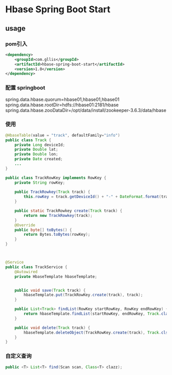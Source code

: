 # Hbase Spring Boot Start

## usage 


### pom引入
```xml
<dependency>
    <groupId>com.gllis</groupId>
    <artifactId>hbase-spring-boot-start</artifactId>
    <version>1.0</version>
</dependency>
```

### 配置 springboot 
spring.data.hbase.quorum=hbase01,hbase01,hbase01
spring.data.hbase.rootDir=hdfs://hbase01:2181/hbase
spring.data.hbase.zooDataDir=/opt/data/install/zookeeper-3.6.3/data/hbase

### 使用
```java
@HbaseTable(value = "track", defaultFamily="info")
public class Track {
    private Long deviceId;
    private Double lat;
    private Double lon;
    private Date created;
    ...
}

public class TrackRowKey implements RowKey {
    private String rowKey;
    
    public TrackRowkey(Track track) {
        this.rowKey = track.getDeviceId() + "-" + DateFormat.format(track.getCreated());
    }

    public static TrackRowkey create(Track track) {
        return new TrackRowkey(track);
    }
    @Override
    public byte[] toBytes() {
        return Bytes.toBytes(rowKey);
    }
}
```

```java


@Service
public class TrackService {
    @Autowired
    private HbaseTemplate hbaseTemplate;


    public void save(Track track) {
        hbaseTemplate.put(TrackRowKey.create(track), track);
    }

    public List<Track> findList(RowKey startRowKey, RowKey endRowKey) {
        return hbaseTemplate.findList(startRowKey, endRowKey, Track.class);
    }

    public void delete(Track track) {
        hbaseTemplate.deleteObject(TrackRowKey.create(track), Track.clsss);
    }
}
```

### 自定义查询
```java
public <T> List<T> find(Scan scan, Class<T> clazz);
```
